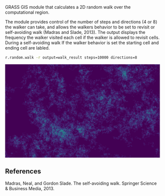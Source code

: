 GRASS GIS module that calculates a 2D random walk over the computational region.

The module provides control of the number of steps and directions (4 or 8) the walker can take, and allows the walkers behavior to be set to revisit or self-avoiding walk (Madras and Slade, 2013). The output displays the frequency the walker visited each cell if the walker is allowed to revisit cells. During a self-avoiding walk If the walker behavior is set the starting cell and ending cell are labled.

```bash
r.random.walk -r output=walk_result steps=10000 directions=8
```

!['Random Walk'](random_walk_output.png)

## References

Madras, Neal, and Gordon Slade. The self-avoiding walk. Springer Science & Business Media, 2013.
